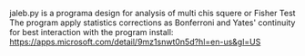 jaleb.py is a programa design for analysis of multi chis squere or Fisher Test
The program apply statistics corrections as Bonferroni and Yates' continuity
for best interaction with the program install: https://apps.microsoft.com/detail/9mz1snwt0n5d?hl=en-us&gl=US
